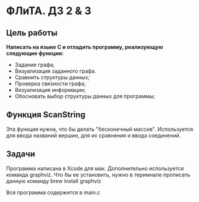 ФЛиТА. ДЗ 2 & 3
=====

Цель работы
-----
**Написать на языке C и отладить программу, реализующую следующие функции:**
- Задание графа;
- Визуализация заданного графа.
- Сравнить структуры данных;
- Проверка связности графа;
- Визуализация информации;
- Обосновать выбор структуры данных для программы;

Функция ScanString
------
Эта функция нужна, что бы делать "бесконечный массив". Используется для ввода названий вершин, для их сравнения и ввода соединений. 

Задачи
-----
Программа написана в Xcode для мак. Дополнительно используется команда graphviz. Что бы ее установить, нужно в теримнале прописать данную команду
      brew install graphviz

Вся программа содержится в main.c 
